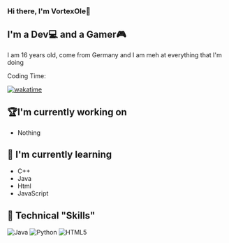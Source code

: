 ### Hi there, I'm VortexOle👋

## I'm a Dev💻 and a Gamer🎮

I am 16 years old, come from Germany and I am meh at everything
that I'm doing

Coding Time: 

[![wakatime](https://wakatime.com/badge/user/ad9483ec-d166-4ab2-8dbb-73c8a46c3785.svg)](https://wakatime.com/@ad9483ec-d166-4ab2-8dbb-73c8a46c3785)

## 🏆I'm currently working on
- Nothing

## 🔔 I'm currently learning
- C++
- Java
- Html
- JavaScript

## 🔎 Technical "Skills"

![Java](https://img.shields.io/badge/java-%23ED8B00.svg?style=for-the-badge&logo=java&logoColor=white)
![Python](https://img.shields.io/badge/python-3670A0?style=for-the-badge&logo=python&logoColor=ffdd54)
![HTML5](https://img.shields.io/badge/html5-%23E34F26.svg?style=for-the-badge&logo=html5&logoColor=white)

